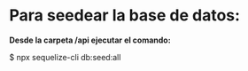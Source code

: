 # Para seedear la base de datos:

**Desde la carpeta /api ejecutar el comando:**

$ npx sequelize-cli db:seed:all
